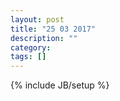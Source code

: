 ```yaml
---
layout: post
title: "25 03 2017"
description: ""
category: 
tags: []
---
```

{% include JB/setup %}
